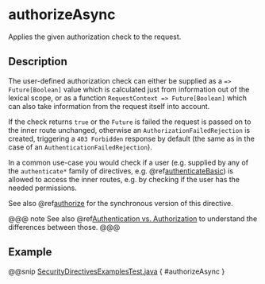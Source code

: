 <a id="authorizeasync-java"></a>
# authorizeAsync

Applies the given authorization check to the request.

## Description

The user-defined authorization check can either be supplied as a `=> Future[Boolean]` value which is calculated
just from information out of the lexical scope, or as a function `RequestContext => Future[Boolean]` which can also
take information from the request itself into account.

If the check returns `true` or the `Future` is failed the request is passed on to the inner route unchanged,
otherwise an `AuthorizationFailedRejection` is created, triggering a `403 Forbidden` response by default
(the same as in the case of an `AuthenticationFailedRejection`).

In a common use-case you would check if a user (e.g. supplied by any of the `authenticate*` family of directives,
e.g. @ref[authenticateBasic](authenticateBasic.md#authenticatebasic-java)) is allowed to access the inner routes, e.g. by checking if the user has the needed permissions.

See also @ref[authorize](authorize.md#authorize-java) for the synchronous version of this directive.

@@@ note
See also @ref[Authentication vs. Authorization](index.md#authentication-vs-authorization-java) to understand the differences between those.
@@@

## Example

@@snip [SecurityDirectivesExamplesTest.java](../../../../../../../test/java/docs/http/javadsl/server/directives/SecurityDirectivesExamplesTest.java) { #authorizeAsync }
